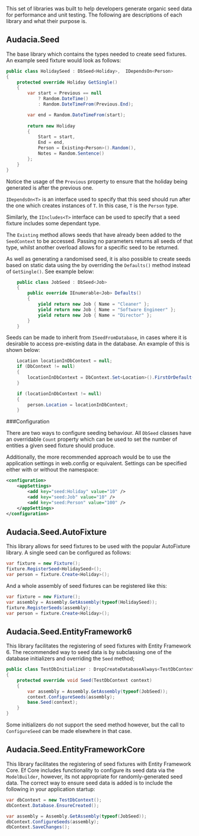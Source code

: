 This set of libraries was built to help developers generate organic seed data for performance and unit testing. The following are descriptions of each library and what their purpose is.

## Audacia.Seed

The base library which contains the types needed to create seed fixtures.
An example seed fixture would look as follows:

```c#
public class HolidaySeed : DbSeed<Holiday>,  IDependsOn<Person>
{
    protected override Holiday GetSingle()
    {
        var start = Previous == null
            ? Random.DateTime()
            : Random.DateTimeFrom(Previous.End);

        var end = Random.DateTimeFrom(start);
        
        return new Holiday
        {
            Start = start,
            End = end,
            Person = Existing<Person>().Random(),
            Notes = Random.Sentence()
        };
    }
}
```

Notice the usage of the `Previous` property to ensure that the holiday being generated is after the previous one.

`IDependsOn<T>` is an interface used to specify that this seed should run after the one which creates instances of `T`. In this case, `T` is the `Person` type.

Similarly, the `IIncludes<T>` interface can be used to specify that a seed fixture includes some dependant type.

The `Existing` method allows seeds that have already been added to the `SeedContext` to be accessed. Passing no parameters returns all seeds of that type, whilst another overload allows for a specific seed to be returned.

As well as generating a randomised seed, it is also possible to create seeds based on static data using the by overriding the `Defaults()` method instead of `GetSingle()`. See example below:

```c#
	public class JobSeed : DbSeed<Job>
	{
		public override IEnumerable<Job> Defaults()
		{
			yield return new Job { Name = "Cleaner" };
			yield return new Job { Name = "Software Engineer" };
			yield return new Job { Name = "Director" };
		}
	}
```

Seeds can be made to inherit from `ISeedFromDatabase`, in cases where it is desirable to access pre-existing data in the database. An example of this is shown below:

```c#
    Location locationInDbContext = null;
    if (DbContext != null)
    {
        locationInDbContext = DbContext.Set<Location>().FirstOrDefault(l => l.Name == "Leeds");
    }

    if (locationInDbContext != null)
    {
        person.Location = locationInDbContext;
    }
```

###Configuration

There are two ways to configure seeding behaviour. All `DbSeed` classes have an overridable `Count` property which can be used to set the number of entities a given seed fixture should produce.

Additionally, the more recommended approach would be to use the application settings in web.config or equivalent. Settings can be specified either with or without the namespace:

```xml
<configuration>
    <appSettings>
        <add key="seed:Holiday" value="10" />
        <add key="seed:Job" value="10" />
        <add key="seed:Person" value="100" />
    </appSettings>
</configuration>
```

## Audacia.Seed.AutoFixture

This library allows for seed fixtures to be used with the popular AutoFixture library.
A single seed can be configured as follows:

```c#
var fixture = new Fixture();
fixture.RegisterSeed<HolidaySeed>();
var person = fixture.Create<Holiday>();
```

And a whole assembly of seed fixtures can be registered like this:

```c#
var fixture = new Fixture();
var assembly = Assembly.GetAssembly(typeof(HolidaySeed));
fixture.RegisterSeeds(assembly);
var person = fixture.Create<Holiday>();
```

## Audacia.Seed.EntityFramework6

This library facilitates the registering of seed fixtures with Entity Framework 6. The recommended way to seed data is by subclassing one of the database initializers and overriding the `Seed` method;

```c#
public class TestDbInitializer : DropCreateDatabaseAlways<TestDbContext>
{
    protected override void Seed(TestDbContext context)
    {
        var assembly = Assembly.GetAssembly(typeof(JobSeed));
        context.ConfigureSeeds(assembly);
        base.Seed(context);
    }
}
```

Some initializers do not support the seed method however, but the call to `ConfigureSeed` can be made elsewhere in that case.

## Audacia.Seed.EntityFrameworkCore

This library facilitates the registering of seed fixtures with Entity Framework Core. Ef Core includes functionality to configure its seed data via the `ModelBuilder`, however, its not appropriate for randomly-generated seed data. The correct way to ensure seed data is added is to include the following in your application startup:

```c#
var dbContext = new TestDbContext();
dbContext.Database.EnsureCreated();

var assembly = Assembly.GetAssembly(typeof(JobSeed));
dbContext.ConfigureSeeds(assembly);
dbContext.SaveChanges();
```